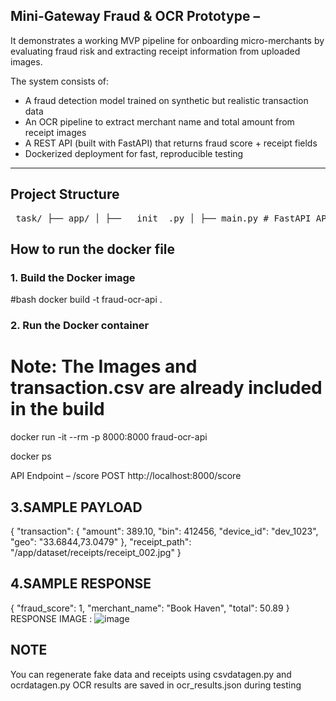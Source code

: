 ##  Mini-Gateway Fraud & OCR Prototype – 

It demonstrates a working MVP pipeline for onboarding micro-merchants by evaluating fraud risk and extracting receipt information from uploaded images.


The system consists of:
- A fraud detection model trained on synthetic but realistic transaction data
- An OCR pipeline to extract merchant name and total amount from receipt images
- A REST API (built with FastAPI) that returns fraud score + receipt fields
- Dockerized deployment for fast, reproducible testing

---

##  Project Structure
<pre> task/ ├── app/ │ ├── __init__.py │ ├── main.py # FastAPI API entrypoint │ ├── dataeda/ │ └── dataeda2.ipynb # EDA and insights │ ├── datagenerator/ │ ├── csvdatagen.py # Generate transaction CSV │ └── ocrdatagen.py # Generate fake receipt images │ ├── dataset/ │ ├── receipts/ # Sample receipt images │ └── transactions/ # CSV data for transactions │ ├── model/ │ ├── saved_model/ # Trained model output │ ├── train.py # Model training script │ └── trymodel.ipynb # Testing notebook │ ├── ocr_pipeline/ │ ├── __init__.py │ └── pipeline.py # OCR logic using Tesseract │ ├── Dockerfile ├── requirements.txt ├── ocr_results.json # Output of OCR pipeline └── README.md </pre>

## How to run the docker file 

### 1.  Build the Docker image

#bash
docker build -t fraud-ocr-api .

###  2.  Run the Docker container
# Note: The Images and transaction.csv are already included in the build

docker run -it --rm -p 8000:8000 fraud-ocr-api

docker ps 

API Endpoint – /score
POST http://localhost:8000/score

## 3.SAMPLE PAYLOAD 

{
  "transaction": {
    "amount": 389.10,
    "bin": 412456,
    "device_id": "dev_1023",
    "geo": "33.6844,73.0479"
  },
  "receipt_path": "/app/dataset/receipts/receipt_002.jpg" 
}

## 4.SAMPLE RESPONSE

{
  "fraud_score": 1,
  "merchant_name": "Book Haven",
  "total": 50.89
}
RESPONSE IMAGE :
![image](https://github.com/user-attachments/assets/1e1c28a8-0b39-40b7-a25a-8e1ecd25a452)


## NOTE 
You can regenerate fake data and receipts using csvdatagen.py and ocrdatagen.py
OCR results are saved in ocr_results.json during testing
